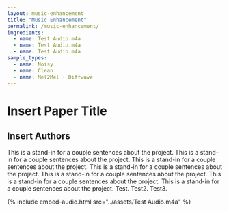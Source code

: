 ```yaml
---
layout: music-enhancement
title: "Music Enhancement"
permalink: /music-enhancement/
ingredients:
  - name: Test Audio.m4a
  - name: Test Audio.m4a
  - name: Test Audio.m4a
sample_types:
  - name: Noisy
  - name: Clean
  - name: Mel2Mel + Diffwave
---
```

# Insert Paper Title
## Insert Authors

This is a stand-in for a couple sentences about the project.  This is a stand-in for a couple sentences about the project.  This is a stand-in for a couple sentences about the project.  This is a stand-in for a couple sentences about the project.  This is a stand-in for a couple sentences about the project.  This is a stand-in for a couple sentences about the project.  This is a stand-in for a couple sentences about the project.  Test. Test2. Test3.


{% include embed-audio.html src="../assets/Test Audio.m4a" %}
